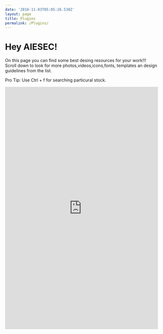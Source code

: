 ```yaml
---
date: '2018-11-03T05:05:26.530Z'
layout: page
title: Plugins
permalink: /Plugins/
---
```


<script src="https://cdnjs.cloudflare.com/ajax/libs/jquery/3.1.0/jquery.min.js"></script>
<script src="https://cdnjs.cloudflare.com/ajax/libs/jquery-sheetrock/1.1.4/dist/sheetrock.min.js"></script>
<link rel="stylesheet" href="https://maxcdn.bootstrapcdn.com/bootstrap/3.3.7/css/bootstrap.min.css" integrity="sha384-BVYiiSIFeK1dGmJRAkycuHAHRg32OmUcww7on3RYdg4Va+PmSTsz/K68vbdEjh4u" crossorigin="anonymous">


<h1>Hey AIESEC!</h1>
On this page you can find some best desing resources for your work!!!
Scroll down to look for more photos,videos,icons,fonts, templates an design guidelines from the list.
<p>Pro Tip: Use Ctrl + f for searching particural stock.</p>

<iframe src="https://docs.google.com/spreadsheets/d/e/2PACX-1vStp_zF9I2VkxV6UmnMLYMcq8fxk0vPvh06AIDGQpU9A267Zt_WC-Ee_FTpzJGjzwYcIKXacJLBmuZL/pubhtml?gid=1197189565&amp;single=true&amp;widget=true&amp;headers=false"  style="width:100%; height: 800px; border: none"></iframe>

<script>
var mySpreadsheet = 'https://docs.google.com/spreadsheets/d/1nNebFruy7RCNQ1Kc8xcnsPBF5qW5VRZIqEU4IC3ZjKg/edit#gid=1920603628';
$(document).ready(function(){
$('#plugins').sheetrock({
  url: mySpreadsheet,
  query: "select A,B,C order by L desc",
  fetchSize: 10
});
});
</script>

<table id="plugins" class="table table-condensed table-striped"></table>
